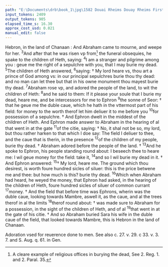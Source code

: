 ```yaml
---
path: "E:\Documents\drb\book_1\jpg\1582 Douai Rheims Douay Rheims First Edition  1 of 3 1609 Old Testament.pdf-97.jpg"
input_tokens: 2409
output_tokens: 905
elapsed_time_s: 16.30
approx_cost_usd: 0.021
manual_edit: false
---
```

Hebron, in the land of Chanaan : And Abraham came to
mourne, and weepe for her. <sup>3</sup>And after that he was risen
vp from[^1] the funeral obsequies, he spake to the children
of Heth, saying: <sup>4</sup>I am a stranger and pilgrime among
you : geue me the right of a sepulchre with you, that I
may burie my dead. <sup>5</sup>The children of Heth answered,
<sup>6</sup>saying: † My lord heare vs, thou art a prince of God among vs: in our principal sepulchres burie thou thy dead:
and no man can let thee but that in his owne monument
thou mayest burie thy dead. <sup>7</sup>Abraham rose vp, and adored the people of the land, to wit the children of Heth:
<sup>8</sup>and he said to them: If it please your soule that I burie
my dead, heare me, and be intercessors for me to Ephron
<sup>9</sup>the sonne of Seor: † that he geue me the duble caue,
which he hath in the vttermost part of his field: for money
to the worth therof let him deliuer it to me before you
<sup>10</sup>for possession of a sepulchre. † And Ephron dwelt in the
middest of the children of Heth. And Ephron made answer
to Abraham in the hearing of al that went in at the gate
<sup>11</sup>of the citie, saying: † No, it shal not be so, my lord, but
thou rather harken to that which I doe say: The field I
deliuer to thee, and the caue that is therin, in the presence
<sup>12</sup>of the children of my people, burie thy dead. † Abraham adored before the people of the land. † <sup>13</sup>And he
spoke to Ephron, his people standing round about: I beseech
thee to heare me: I wil geue money for the field: take it,
<sup>14</sup>and so I wil burie my dead in it. † And Ephron answered:
<sup>15</sup>† My lord, heare me. The ground which thou desirest, is
worth foure hundred sicles of siluer: this is the price
betwene me and thee: but how much is this? burie thy dead.
<sup>16</sup>Which when Abraham had heard, he weyed the money,
that Ephron had asked, in the hearing of the children of
Heth, foure hundred sicles of siluer of common currant
<sup>17</sup>money. † And the field that before time was Ephrons,
wherin was the duble caue, looking towards Mambre,
aswell it, as the caue, and al the trees therof in al the limits
<sup>18</sup>therof round about: † was made sure to Abraham for a
possession, in the sight of the children of Heth, and of al
<sup>19</sup>that went in at the gate of his citie. † And so Abraham buried
Sara his wife in the duble caue of the field, that looked
towards Mambre, this is Hebron in the land of Chanaan.

[^1]: A cleare example of religious offices in burying the dead, See 2. Reg. 1. and 2. Paral. 35.

<aside>Adoration vsed for reuerence done to men. See also c. 27. v. 29. c 33. v. 3. 7. and S. Aug. q. 61. in Gen.</aside>